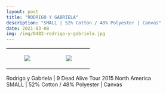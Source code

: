 ```yaml
---
layout: post
title: "RODRIGO Y GABRIELA"
description: "SMALL | 52% Cotton / 48% Polyester | Canvas"
date: 2021-03-08
img: /img/0482-rodrigo-y-gabriela.jpg
---
```




<table style="width:100%;"><tr><td style="vertical-align:top;">
      <figure class="tmblr-full" data-orig-height="2048" data-orig-width="1365" data-orig-src="https://concertshirts.netlify.app/shirts/0482/0482-01.jpg"><img src="https://64.media.tumblr.com/59024392736af7bb0c12aa03b60d0e7a/6cdda6a7c7847968-70/s540x810/9bd61b2a26587999381575207516ccf2ffe52378.jpg" data-orig-height="2048" data-orig-width="1365" data-orig-src="https://concertshirts.netlify.app/shirts/0482/0482-01.jpg"/></figure></td>
    <td style="vertical-align:top;">
      <figure class="tmblr-full" data-orig-height="2048" data-orig-width="1365" data-orig-src="https://concertshirts.netlify.app/shirts/0482/0482-02.jpg"><img src="https://64.media.tumblr.com/3a1fbcaf9453f1dcf75e41b0b692d036/6cdda6a7c7847968-8c/s540x810/37b3b2eb29d3e2f3c061e11cdd6e402fbdadfcce.jpg" data-orig-height="2048" data-orig-width="1365" data-orig-src="https://concertshirts.netlify.app/shirts/0482/0482-02.jpg"/></figure></td>
  </tr></table><p>
  Rodrigo y Gabriela | 9 Dead Alive Tour 2015 North America<br/>SMALL | 52% Cotton / 48% Polyester | Canvas
</p>
